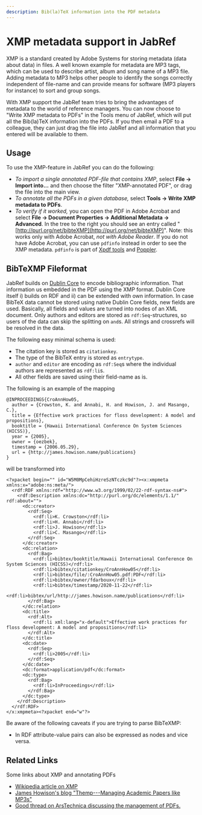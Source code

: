 ```yaml
---
description: Bib(la)TeX information into the PDF metadata
---
```


# XMP metadata support in JabRef

XMP is a standard created by Adobe Systems for storing metadata \(data about data\) in files. A well known example for metadata are MP3 tags, which can be used to describe artist, album and song name of a MP3 file. Adding metadata to MP3 helps other people to identify the songs correctly independent of file-name and can provide means for software \(MP3 players for instance\) to sort and group songs.

With XMP support the JabRef team tries to bring the advantages of metadata to the world of reference managers. You can now choose to "Write XMP metadata to PDFs" in the Tools menu of JabRef, which will put all the Bib\(la\)TeX information into the PDFs. If you then email a PDF to a colleague, they can just drag the file into JabRef and all information that you entered will be available to them.

## Usage

To use the XMP-feature in JabRef you can do the following:

* _To import a single annotated PDF-file_ _that contains XMP_, select **File → Import into...** and then choose the filter "XMP-annotated PDF", or drag the file into the main view.
* _To annotate all the PDFs in a given database,_ select **Tools → Write XMP metadata to PDFs**.
* _To verify if it worked,_ you can open the PDF in Adobe Acrobat and select **File → Document Properties → Additional Metadata → Advanced**. In the tree to the right you should see an entry called "[http://purl.org/net/bibteXMP](http://purl.org/net/bibteXMP)". Note: this works only with Adobe Acrobat, _not with Adobe Reader_. If you do not have Adobe Acrobat, you can use `pdfinfo` instead in order to see the XMP metadata. `pdfinfo` is part of [Xpdf tools](http://www.foolabs.com/xpdf/)  and [Poppler](http://poppler.freedesktop.org).

## BibTeXMP Fileformat

JabRef builds on [Dublin Core](https://en.wikipedia.org/wiki/Dublin_Core) to encode bibliographic information. That information us embedded in the PDF using the XMP format. Dublin Core itself i\) builds on RDF and ii\) can be extended with own information. In case BibTeX data cannot be stored using native Dublin Core fields, new fields are used. Basically, all fields and values are turned into nodes of an XML document. Only authors and editors are stored as `rdf:Seq`-structures, so users of the data can skip the splitting on `and`s. All strings and crossrefs will be resolved in the data.

The following easy minimal schema is used:

* The citation key is stored as `citationkey`.
* The type of the BibTeX entry is stored as `entrytype`.
* `author` and `editor` are encoding as `rdf:Seq`s where the individual authors are represented as `rdf:li`s.
* All other fields are saved using their field-name as is.

The following is an example of the mapping

```text
@INPROCEEDINGS{CroAnnHow05,
  author = {Crowston, K. and Annabi, H. and Howison, J. and Masango, C.},
  title = {Effective work practices for floss development: A model and propositions},
  booktitle = {Hawaii International Conference On System Sciences (HICSS)},
  year = {2005},
  owner = {oezbek},
  timestamp = {2006.05.29},
  url = {http://james.howison.name/publications}
}
```

will be transformed into

```markup
<?xpacket begin="﻿" id="W5M0MpCehiHzreSzNTczkc9d"?><x:xmpmeta xmlns:x="adobe:ns:meta/">
  <rdf:RDF xmlns:rdf="http://www.w3.org/1999/02/22-rdf-syntax-ns#">
    <rdf:Description xmlns:dc="http://purl.org/dc/elements/1.1/" rdf:about="">
      <dc:creator>
        <rdf:Seq>
          <rdf:li>K. Crowston</rdf:li>
          <rdf:li>H. Annabi</rdf:li>
          <rdf:li>J. Howison</rdf:li>
          <rdf:li>C. Masango</rdf:li>
        </rdf:Seq>
      </dc:creator>
      <dc:relation>
        <rdf:Bag>
          <rdf:li>bibtex/booktitle/Hawaii International Conference On System Sciences (HICSS)</rdf:li>
          <rdf:li>bibtex/citationkey/CroAnnHow05</rdf:li>
          <rdf:li>bibtex/file/:CroAnnHow05.pdf:PDF</rdf:li>
          <rdf:li>bibtex/owner/fdarboux</rdf:li>
          <rdf:li>bibtex/timestamp/2020-11-22</rdf:li>
          <rdf:li>bibtex/url/http://james.howison.name/publications</rdf:li>
        </rdf:Bag>
      </dc:relation>
      <dc:title>
        <rdf:Alt>
          <rdf:li xml:lang="x-default">Effective work practices for floss development: A model and propositions</rdf:li>
        </rdf:Alt>
      </dc:title>
      <dc:date>
        <rdf:Seq>
          <rdf:li>2005</rdf:li>
        </rdf:Seq>
      </dc:date>
      <dc:format>application/pdf</dc:format>
      <dc:type>
        <rdf:Bag>
          <rdf:li>InProceedings</rdf:li>
        </rdf:Bag>
      </dc:type>
    </rdf:Description>
  </rdf:RDF>
</x:xmpmeta><?xpacket end="w"?>
```

Be aware of the following caveats if you are trying to parse BibTeXMP:

* In RDF attribute-value pairs can also be expressed as nodes and vice versa.

## Related Links

Some links about XMP and annotating PDFs

* [Wikipedia article on XMP](https://en.wikipedia.org/wiki/Extensible_Metadata_Platform)
* [James Howison's blog "Themp---Managing Academic Papers like MP3s"](https://web.archive.org/web/20110424121251/http://freelancepropaganda.com/themp/)
* [Good thread on ArsTechnica discussing the management of PDFs.](http://arstechnica.com/civis/viewtopic.php?f=19&t=408429)

